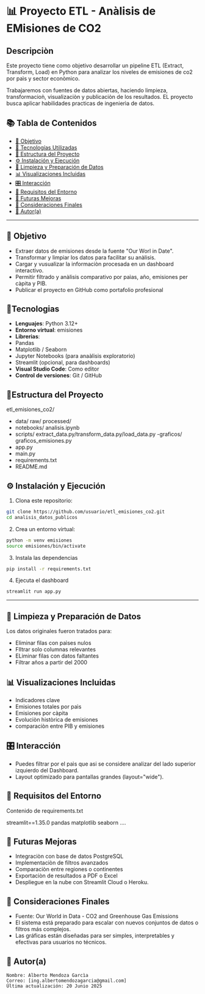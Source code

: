 # 📊 Proyecto ETL - Anàlisis de EMisiones de CO2

## Descripciòn

Este proyecto tiene como objetivo desarrollar un pipeline ETL (Extract, Transform, Load) en Python para analizar los niveles de emisiones de co2 por paìs y sector econòmico.

Trabajaremos con fuentes de datos abiertas, haciendo limpieza, transformacioǹ, visualizaciòn y publicaciòn de los resultados. EL proyecto busca aplicar habilidades practicas de ingenierìa de datos.

## 📚 Tabla de Contenidos

- [🎯 Objetivo](#-objetivo)
- [🧰 Tecnologías Utilizadas](#-tecnologías-utilizadas)
- [📁 Estructura del Proyecto](#-estructura-del-proyecto)
- [⚙️ Instalación y Ejecución](#️-instalación-y-ejecución)
- [🧼 Limpieza y Preparación de Datos](#-limpieza-y-preparación-de-datos)
- [📊 Visualizaciones Incluidas](#-visualizaciones-incluidas)
- [🎛️ Interacción](#️-interacción)
- [🧪 Requisitos del Entorno](#-requisitos-del-entorno)
- [🚀 Futuras Mejoras](#-futuras-mejoras)
- [📌 Consideraciones Finales](#-consideraciones-finales)
- [🧠 Autor(a)](#-autora)

---


## 🎯 Objetivo
- Extraer datos de emisiones desde la fuente "Our Worl in Date".
- Transformar y limpiar los datos para facilitar su anàlisis.
- Cargar y vusualizar la informaciòn procesada en un dashboard interactivo.
- Permitir filtrado y anàlisis comparativo por paìas, año, emisiones per càpita y PIB.
- Publicar el proyecto en GitHub como portafolio profesional


## 🧰Tecnologias

- **Lenguajes**: Python 3.12+
- **Entorno virtual**: emisiones
- **Librerias**:
- Pandas
- Matplotlib / Seaborn
- Jupyter Notebooks (para anaàlisis exploratorio)
- Streamlit (opcional, para dashboards)
- **Visual Studio Code**: Como editor
- **Control de versiones**: Git / GitHub


## 📁Estructura del Proyecto

etl_emisiones_co2/
- data/
raw/ processed/
- notebooks/ 
analisis.ipynb
- scripts/
extract_data.py/transform_data.py/load_data.py
-graficos/
graficos_emisiones.py
- app.py
- main.py
- requirements.txt
- README.md


## ⚙️ Instalación y Ejecución

1. Clona este repositorio:
```bash
git clone https://github.com/usuario/etl_emisiones_co2.git
cd analisis_datos_publicos

```
2. Crea un entorno virtual:
```bash
python -m venv emisiones
source emisiones/bin/activate  
``` 
3. Instala las dependencias
```bash
pip install -r requirements.txt
```
4. Ejecuta el dashboard
```bash
streamlit run app.py
```
---

## 🧼 Limpieza y Preparación de Datos

Los datos originales fueron tratados para:

- Eliminar filas con paìses nulos
- FIltrar solo columnas relevantes
- ELiminar filas con datos faltantes
- Filtrar años a partir del 2000

## 📊 Visualizaciones Incluidas

- Indicadores clave
- Emisiones totales por paìs
- Emisiones por càpita
- Evoluciòn històrica de emisiones
- comparaciòn entre PIB y emisiones

## 🎛️ Interacción

   - Puedes filtrar por el paìs que asi se considere analizar del lado superior izquierdo del Dashboard.
   - Layout optimizado para pantallas grandes (layout="wide").


## 🧪 Requisitos del Entorno

Contenido de requirements.txt

streamlit==1.35.0
pandas
matplotlib
seaborn
....

## 🚀 Futuras Mejoras

- Integraciòn con base de datos PostgreSQL
- Implementaciòn de filtros avanzados
- Comparaciòn entre regiones o continentes
- Exportaciòn de resultados a PDF o Excel
- Despliegue en la nube con Streamlit Cloud o Heroku.


## 📌 Consideraciones Finales

- Fuente: Our World in Data - CO2 and Greenhouse Gas Emissions
- El sistema está preparado para escalar con nuevos conjuntos de datos o filtros más complejos.
- Las gráficas están diseñadas para ser simples, interpretables y efectivas para usuarios no técnicos.


## 🧠 Autor(a)

    Nombre: Alberto Mendoza Garcìa
    Correo: [ing.albertomendozagarcia@gmail.com]
    Última actualización: 20 Junio 2025